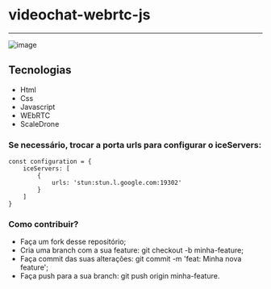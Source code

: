 # videochat-webrtc-js
 
 --------------------------------------------------------
 
 ![image](https://user-images.githubusercontent.com/60331806/87492610-4b6ee280-c621-11ea-990e-0ad0650ed471.png)

## Tecnologias
- Html
- Css 
- Javascript
- WEbRTC
- ScaleDrone

### Se necessário, trocar a porta urls para configurar o iceServers:
```
const configuration = {
    iceServers: [
        {
            urls: 'stun:stun.l.google.com:19302'
        }
    ]
}

```

### Como contribuir?

- Faça um fork desse repositório;
- Cria uma branch com a sua feature: git checkout -b minha-feature;
- Faça commit das suas alterações: git commit -m 'feat: Minha nova feature';
- Faça push para a sua branch: git push origin minha-feature.
